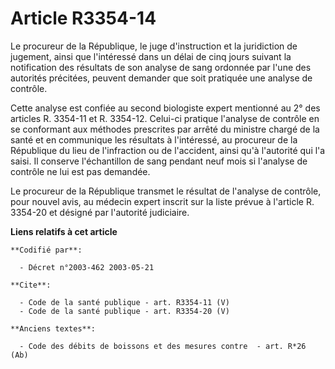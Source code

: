 # Article R3354-14

Le procureur de la République, le juge d'instruction et la juridiction de jugement, ainsi que l'intéressé dans un délai de
cinq jours suivant la notification des résultats de son analyse de sang ordonnée par l'une des autorités précitées, peuvent
demander que soit pratiquée une analyse de contrôle. 

Cette analyse est confiée au second biologiste expert mentionné au 2° des articles R. 3354-11 et R. 3354-12. Celui-ci
pratique l'analyse de contrôle en se conformant aux méthodes prescrites par arrêté du ministre chargé de la santé et en
communique les résultats à l'intéressé, au procureur de la République du lieu de l'infraction ou de l'accident, ainsi qu'à
l'autorité qui l'a saisi. Il conserve l'échantillon de sang pendant neuf mois si l'analyse de contrôle ne lui est pas
demandée. 

Le procureur de la République transmet le résultat de l'analyse de contrôle, pour nouvel avis, au médecin expert inscrit sur
la liste prévue à l'article R. 3354-20 et désigné par l'autorité judiciaire.

**Liens relatifs à cet article**

	**Codifié par**:

	  - Décret n°2003-462 2003-05-21

	**Cite**:

	  - Code de la santé publique - art. R3354-11 (V)
	  - Code de la santé publique - art. R3354-20 (V)

	**Anciens textes**:

	  - Code des débits de boissons et des mesures contre  - art. R*26 (Ab)
